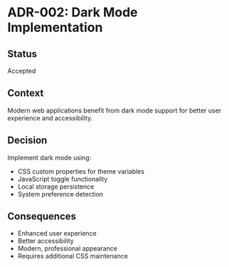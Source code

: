 # ADR-002: Dark Mode Implementation

## Status

Accepted

## Context

Modern web applications benefit from dark mode support for better user experience and accessibility.

## Decision

Implement dark mode using:

- CSS custom properties for theme variables
- JavaScript toggle functionality
- Local storage persistence
- System preference detection

## Consequences

- Enhanced user experience
- Better accessibility
- Modern, professional appearance
- Requires additional CSS maintenance
